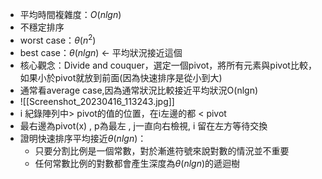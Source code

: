 * 平均時間複雜度：$O(nlgn)$
* 不穩定排序
* worst case：$\theta(n^2)$
* best case：$\theta(nlgn)$ $\leftarrow$ 平均狀況接近這個
* 核心觀念：Divide and couquer，選定一個pivot，將所有元素與pivot比較，如果小於pivot就放到前面(因為快速排序是從小到大)
* 通常看average case,因為通常狀況比較接近平均狀況O(nlgn)
* ![[Screenshot_20230416_113243.jpg]]
* i 紀錄陣列中> pivot的值的位置，在i左邊的都 < pivot
* 最右邊為pivot(x) , p為最左 , j一直向右檢視, i 留在左方等待交換
* 證明快速排序平均接近$\theta(nlgn)$：
	* 只要分割比例是一個常數，對於漸進符號來說對數的情況並不重要
	* 任何常數比例的對數都會產生深度為$\theta(nlgn)$的遞迴樹